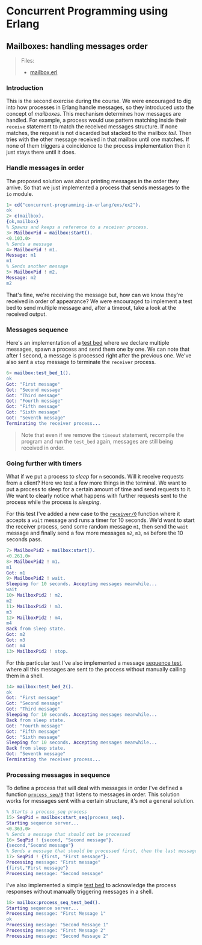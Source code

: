 # Concurrent Programming using Erlang

## Mailboxes: handling messages order

> Files:
>
> + [mailbox.erl](mailbox.erl)

### Introduction

This is the second exercise during the course. We were encouraged to dig into how processes in Erlang handle messages, so they introduced usto the concept of *mailboxes*. This mechanism determines how messages are handled. For example, a process would use pattern matching inside their `receive` statement to match the received messages structure. If none matches, the request is not discarded but stacked to the mailbox *tail*. Then tries with the other message received in that mailbox until one matches. If none of them triggers a coincidence to the process implementation then it just stays there until it does.

### Handle messages in order

The proposed solution was about printing messages in the order they arrive. So that we just implemented a process that sends messages to the `io` module.

```erlang
1> cd("concurrent-programming-in-erlang/exs/ex2").
ok
2> c(mailbox).
{ok,mailbox}
% Spawns and keeps a reference to a receiver process.
3> MailboxPid = mailbox:start().
<0.103.0>
% Sends a message
4> MailboxPid ! m1.
Message: m1
m1
% Sends another message
5> MailboxPid ! m2.
Message: m2
m2
```

That's fine, we're receiving the message but, how can we know they're received in order of appearance? We were encouraged to implement a test bed to send multiple message and, after a timeout, take a look at the received output.

### Messages sequence

Here's an implementation of a [test bed](mailbox.erl#11) where we declare multiple messages, spawn a process and send them one by one. We can note that after 1 second, a message is processed right after the previous one. We've also sent a `stop` message to terminate the `receiver` process.

```erlang
6> mailbox:test_bed_1().
ok
Got: "First message"
Got: "Second message"
Got: "Third message"
Got: "Fourth message"
Got: "Fifth message"
Got: "Sixth message"
Got: "Seventh message"
Terminating the receiver process...
```

> Note that even if we remove the `timeout` statement, recompile the program and run the `test_bed` again, messages are still being received in order.

### Going further with timers

What if we put a process to *sleep* for `n` seconds. Will it receive requests from a client? Here we test a few more things in the terminal. We want to put a process to sleep for a certain amount of time and send requests to it. We want to clearly notice what happens with further requests sent to the process while the process is *sleeping*.

For this test I've added a new case to the [`receiver/0`](mailbox.erl#L60) function where it accepts a `wait` message and runs a timer for 10 seconds. We'd want to start the receiver process, send some random message `m1`, then send the `wait` message and finally send a few more messages `m2`, `m3`, `m4` before the 10 seconds pass.

```erlang
7> MailboxPid2 = mailbox:start().
<0.261.0>
8> MailboxPid2 ! m1.
m1
Got: m1
9> MailboxPid2 ! wait.
Sleeping for 10 seconds. Accepting messages meanwhile...
wait
10> MailboxPid2 ! m2.
m2
11> MailboxPid2 ! m3.
m3
12> MailboxPid2 ! m4.
m4
Back from sleep state.
Got: m2
Got: m3
Got: m4
13> MailboxPid2 ! stop.
```

For this particular test I've also implemented a message [sequence test](mailbox.erl#L34), where all this messages are sent to the process without manually calling them in a shell.

```erlang
14> mailbox:test_bed_2().
ok
Got: "First message"
Got: "Second message"
Got: "Third message"
Sleeping for 10 seconds. Accepting messages meanwhile...
Back from sleep state.
Got: "Fourth message"
Got: "Fifth message"
Got: "Sixth message"
Sleeping for 10 seconds. Accepting messages meanwhile...
Back from sleep state.
Got: "Seventh message"
Terminating the receiver process...
```

### Processing messages in sequence

To define a process that will deal with messages in order I've defined a function [`process_seq/0`](mailbox.erl#L86) that listens to messages in order. This solution works for messages sent with a certain structure, it's not a general solution.

```erlang
% Starts a process_seq process
15> SeqPid = mailbox:start_seq(process_seq).
Starting sequence server...
<0.363.0>
% Sends a message that should not be processed
16> SeqPid ! {second, "Second message"}.
{second,"Second message"}
% Sends a message that should be processed first, then the last message should be processed
17> SeqPid ! {first, "First message"}.  
Processing message: "First message"
{first,"First message"}
Processing message: "Second message"
```

I've also implemented a simple [test bed](mailbox.erl#L104) to acknowledge the process responses without manually triggering messages in a shell.

```erlang
18> mailbox:process_seq_test_bed().
Starting sequence server...
Processing message: "First Message 1"
ok
Processing message: "Second Message 1"
Processing message: "First Message 2"
Processing message: "Second Message 2"
```